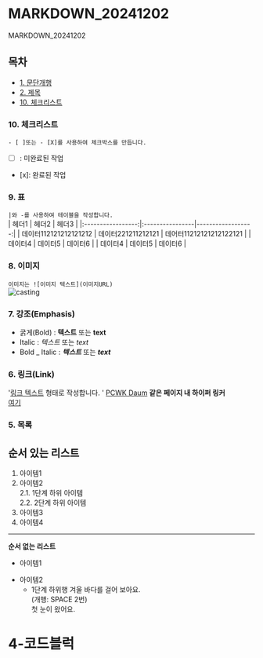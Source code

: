 # MARKDOWN_20241202
MARKDOWN_20241202

## 목차
- [1. 문단개행](#1-문단개행)
- [2. 제목](#2-제목)
- [10. 체크리스트](#10-체크리스트)  

### 10. 체크리스트
`- [ ]또는 - [X]를 사용하여 체크박스를 만듭니다.`  
- [ ] : 미완료된 작업  
- [x]: 완료된 작업

### 9. 표
`|와 -를 사용하여 테이블을 작성합니다.`  
| 헤더1 | 헤더2 | 헤더3 |
|:-----------------:|:----------------|------------------:|
| 데이터112121212121212 | 데이터221211212121 | 데어터11212121212122121 |
| 데이터4 | 데이터5 | 데이터6 |
| 데이터4 | 데이터5 | 데이터6 |

### 8. 이미지
`이미지는 ![이미지 텍스트](이미지URL)`  
![casting](https://github.com/user-attachments/assets/14ba7b0e-406d-4e36-be49-1d1d1a6c62e4)

### 7. 강조(Emphasis)
- 굵게(Bold) : **텍스트** 또는 __text__
- Italic : *텍스트* 또는 _text_
- Bold _ Italic : ***텍스트*** 또는 ___text___

### 6. 링크(Link)
'[링크 텍스트](URL) 형태로 작성합니다. '
[PCWK Daum](https://cafe.daum.net/pcwk)
**같은 페이지 내 하이퍼 링커**  
[여기](#4-코드블럭)  


### 5. 목록

**순서 있는 리스트**
---
1. 아이템1
2. 아이템2  
    2.1. 1단계 하위 아이템  
    2.2. 2단계 하위 아이템
9. 아이템3  
9. 아이템4
***

**순서 없는 리스트**
- 아이템1
+ 아이템2
  - 1단계 하위행
겨울 바다를 걸어 보아요.  
(개행: SPACE 2번)  
첫 눈이 왔어요.  
# 4-코드블럭


